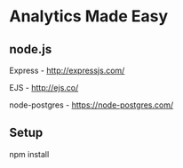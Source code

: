 # Analytics Made Easy

## node.js
Express - http://expressjs.com/

EJS - http://ejs.co/

node-postgres - https://node-postgres.com/

## Setup
npm install


